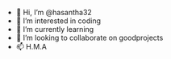 - 👋 Hi, I’m @hasantha32
- 👀 I’m interested in coding
- 🌱 I’m currently learning 
- 💞️ I’m looking to collaborate on goodprojects
- 📫 H.M.A

<!---
hasantha32/hasantha32 is a ✨ special ✨ repository because its `README.md` (this file) appears on your GitHub profile.
You can click the Preview link to take a look at your changes.
--->
